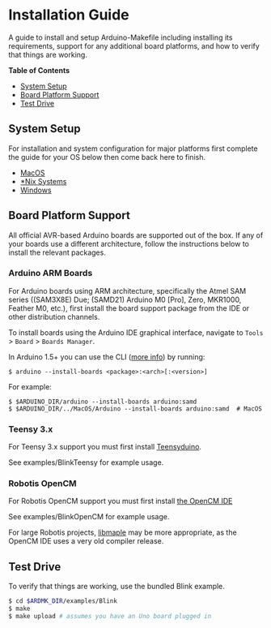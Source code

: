 # Installation Guide

A guide to install and setup Arduino-Makefile including installing its requirements, support for any additional board platforms, and how to verify that things are working.

**Table of Contents**
<!-- Created by [gh-md-toc](https://github.com/ekalinin/github-markdown-toc.go) -->

  * [System Setup](#system-setup)
  * [Board Platform Support](#board-platform-support)
  * [Test Drive](#test-drive)

## System Setup

For installation and system configuration for major platforms first complete the guide for your OS below then come back here to finish.

* [MacOS](Install-MacOS.md)
* [*Nix Systems](Install-Nix.md)
* [Windows](Install-Windows.md)


## Board Platform Support

All official AVR-based Arduino boards are supported out of the box. If any of your boards use a different architecture, follow the instructions below to install the relevant packages.

### Arduino ARM Boards

For Arduino boards using ARM architecture, specifically the Atmel SAM series ((SAM3X8E) Due; (SAMD21) Arduino M0 [Pro], Zero, MKR1000, Feather M0, etc.), first install the board support package from the IDE or other distribution channels.

To install boards using the Arduino IDE graphical interface, navigate to `Tools` > `Board` > `Boards Manager`.

In Arduino 1.5+ you can use the CLI ([more info](https://github.com/arduino/Arduino/blob/master/build/shared/manpage.adoc)) by running:

```
$ arduino --install-boards <package>:<arch>[:<version>]
```

For example:
```
$ $ARDUINO_DIR/arduino --install-boards arduino:samd
$ $ARDUINO_DIR/../MacOS/Arduino --install-boards arduino:samd  # MacOS
```

### Teensy 3.x

For Teensy 3.x support you must first install [Teensyduino](http://www.pjrc.com/teensy/teensyduino.html).

See examples/BlinkTeensy for example usage.

### Robotis OpenCM

For Robotis OpenCM support you must first install [the OpenCM IDE](http://support.robotis.com/en/software/robotis_opencm/robotis_opencm.htm)

See examples/BlinkOpenCM for example usage.

For large Robotis projects, [libmaple](https://github.com/Rhoban/Maple) may be more appropriate, as the OpenCM IDE uses a very old compiler release.

## Test Drive

To verify that things are working, use the bundled Blink example.

```sh
$ cd $ARDMK_DIR/examples/Blink
$ make
$ make upload # assumes you have an Uno board plugged in
```
